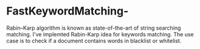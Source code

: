 # FastKeywordMatching-
Rabin–Karp algorithm is known as state-of-the-art of string searching matching.
I've implemted Rabin-Karp idea for keywords matching. 
The use case is to check if a document contains words in blacklist or whitelist.
